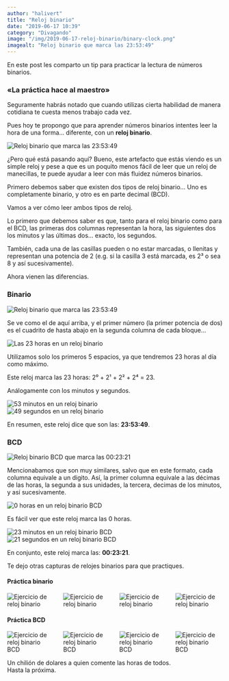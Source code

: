 ```yaml
---
author: "halivert"
title: "Reloj binario"
date: "2019-06-17 10:39"
category: "Divagando"
image: "/img/2019-06-17-reloj-binario/binary-clock.png"
imagealt: "Reloj binario que marca las 23:53:49"
---
```


En este post les comparto un tip para practicar la lectura de números
binarios.

### «La práctica hace al maestro»
<!-- Seguir leyendo -->
Seguramente habrás notado que cuando utilizas cierta habilidad de manera
cotidiana te cuesta menos trabajo cada vez.

Pues hoy te propongo que para aprender números binarios intentes leer la hora
de una forma... diferente, con un **reloj binario**.

<article>
  <img
    class="image auto-margin"
    alt="Reloj binario que marca las 23:53:49"
    src="{{ site.url }}/img/2019-06-17-reloj-binario/binary-clock.png"
  />
</article>

¿Pero qué está pasando aquí? Bueno, este artefacto que estás viendo es un
simple reloj y pese a que es un poquito menos fácil de leer que un reloj de
manecillas, te puede ayudar a leer con más fluidez números binarios.

Primero debemos saber que existen dos tipos de reloj binario... Uno es
completamente binario, y otro es en parte decimal (BCD).

Vamos a ver cómo leer ambos tipos de reloj.

Lo primero que debemos saber es que, tanto para el reloj binario como para el
BCD, las primeras dos columnas representan la hora, las siguientes dos los
minutos y las últimas dos... exacto, los segundos.

También, cada una de las casillas pueden o no estar marcadas, o llenitas y
representan una potencia de 2 (e.g. si la casilla 3 está marcada, es 2³ o sea
8 y así sucesivamente).

Ahora vienen las diferencias.

### Binario
<article>
  <img
    class="image auto-margin"
    alt="Reloj binario que marca las 23:53:49"
    src="{{ site.url }}/img/2019-06-17-reloj-binario/binary-clock.png"
  />
</article>

Se ve como el de aquí arriba, y el primer número (la primer potencia de dos)
es el cuadrito de hasta abajo en la segunda columna de cada bloque...
<article class="columns">
  <div class="column">
    <img
      class="image auto-margin"
      alt="Las 23 horas en un reloj binario"
      src="{{ site.url }}/img/2019-06-17-reloj-binario/binary-clock-hr.png"
    />
  </div>
  <p class="column">
    Utilizamos solo los primeros 5 espacios, ya que tendremos 23 horas al día
    como máximo.
  </p>
</article>
Este reloj marca las 23 horas: 2⁰ + 2¹ + 2² + 2⁴ = 23.

Análogamente con los minutos y segundos.
<article class="columns">
  <div class="column">
    <img
      class="image auto-margin"
      alt="53 minutos en un reloj binario"
      src="{{ site.url }}/img/2019-06-17-reloj-binario/binary-clock-min.png"
    />
  </div>
  <div class="column">
    <img
      class="image auto-margin"
      alt="49 segundos en un reloj binario"
      src="{{ site.url }}/img/2019-06-17-reloj-binario/binary-clock-seg.png"
    />
  </div>
</article>

En resumen, este reloj dice que son las: **23:53:49**.

### BCD
<article>
  <img
    class="image auto-margin"
    alt="Reloj binario BCD que marca las 00:23:21"
    src="{{ site.url }}/img/2019-06-17-reloj-binario/binary-clock-bcd.png"
  />
</article>

Mencionabamos que son muy similares, salvo que en este formato, cada columna
equivale a un digito. Así, la primer columna equivale a las décimas de las
horas, la segunda a sus unidades, la tercera, decimas de los minutos, y así
sucesivamente.
<article class="columns">
  <div class="column">
    <img
      class="image auto-margin"
      alt="0 horas en un reloj binario BCD"
      src="{{ site.url }}/img/2019-06-17-reloj-binario/binary-clock-bcd-hr.png"
    />
  </div>
  <p class="column">
    Es fácil ver que este reloj marca las 0 horas.
  </p>
</article>

<article class="columns">
  <div class="column">
    <img
      class="image auto-margin"
      alt="23 minutos en un reloj binario BCD"
      src="{{ site.url }}/img/2019-06-17-reloj-binario/binary-clock-bcd-min.png"
    />
  </div>
  <div class="column">
    <img
      class="image auto-margin"
      alt="21 segundos en un reloj binario BCD"
      src="{{ site.url }}/img/2019-06-17-reloj-binario/binary-clock-bcd-seg.png"
    />
  </div>
</article>

En conjunto, este reloj marca las: **00:23:21**.

Te dejo otras capturas de relojes binarios para que practiques.

#### Práctica binario
<div class="columns is-multiline">
  <div class="column">
    <img
      class="image auto-margin"
      alt="Ejercicio de reloj binario"
      src="{{ site.url }}/img/2019-06-17-reloj-binario/20190617-bin-1.png"
    />
  </div>
  <div class="column">
    <img
      class="image auto-margin"
      alt="Ejercicio de reloj binario"
      src="{{ site.url }}/img/2019-06-17-reloj-binario/20190617-bin-2.png"
    />
  </div>
  <div class="column">
    <img
      class="image auto-margin"
      alt="Ejercicio de reloj binario"
      src="{{ site.url }}/img/2019-06-17-reloj-binario/20190617-bin-3.png"
    />
  </div>
  <div class="column">
    <img
      class="image auto-margin"
      alt="Ejercicio de reloj binario"
      src="{{ site.url }}/img/2019-06-17-reloj-binario/20190617-bin-4.png"
    />
  </div>
</div>

#### Práctica BCD
<div class="columns is-multiline">
  <div class="column">
    <img
      class="image auto-margin"
      alt="Ejercicio de reloj binario BCD"
      src="{{ site.url }}/img/2019-06-17-reloj-binario/20190617-bcd-1.png"
    />
  </div>
  <div class="column">
    <img
      class="image auto-margin"
      alt="Ejercicio de reloj binario BCD"
      src="{{ site.url }}/img/2019-06-17-reloj-binario/20190617-bcd-2.png"
    />
  </div>
  <div class="column">
    <img
      class="image auto-margin"
      alt="Ejercicio de reloj binario BCD"
      src="{{ site.url }}/img/2019-06-17-reloj-binario/20190617-bcd-3.png"
    />
  </div>
  <div class="column">
    <img
      class="image auto-margin"
      alt="Ejercicio de reloj binario BCD"
      src="{{ site.url }}/img/2019-06-17-reloj-binario/20190617-bcd-4.png"
    />
  </div>
</div>

Un chilión de dolares a quien comente las horas de todos.<br>
Hasta la próxima.

